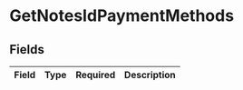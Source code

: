 # GetNotesIdPaymentMethods


## Fields

| Field       | Type        | Required    | Description |
| ----------- | ----------- | ----------- | ----------- |